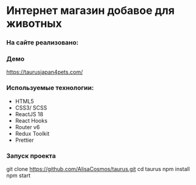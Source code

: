 # Интернет магазин добавое для животных

### На сайте реализовано:

### Демо

https://taurusjapan4pets.com/

### Используемые технологии:

- HTML5
- СSS3/ SCSS
- ReactJS 18
- React Hooks
- Router v6
- Redux Toolkit
- Prettier

### Запуск проекта

git clone https://github.com/AlisaCosmos/taurus.git
cd taurus
npm install
npm start
